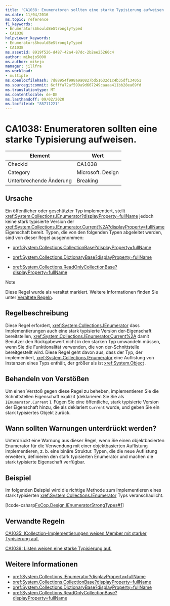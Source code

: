 ```yaml
---
title: 'CA1038: Enumeratoren sollten eine starke Typisierung aufweisen.'
ms.date: 11/04/2016
ms.topic: reference
f1_keywords:
- EnumeratorsShouldBeStronglyTyped
- CA1038
helpviewer_keywords:
- EnumeratorsShouldBeStronglyTyped
- CA1038
ms.assetid: 8919f526-d487-42a4-87dc-2b2ee25260c4
author: mikejo5000
ms.author: mikejo
manager: jillfra
ms.workload:
- multiple
ms.openlocfilehash: 7d88954f998a9a0827bd51632d1c4b35df134051
ms.sourcegitcommit: 6cfffa72af599a9d667249caaaa411bb28ea69fd
ms.translationtype: MT
ms.contentlocale: de-DE
ms.lasthandoff: 09/02/2020
ms.locfileid: "88711221"
---
```

# <a name="ca1038-enumerators-should-be-strongly-typed"></a>CA1038: Enumeratoren sollten eine starke Typisierung aufweisen.

|Element|Wert|
|-|-|
|CheckId|CA1038|
|Category|Microsoft. Design|
|Unterbrechende Änderung|Breaking|

## <a name="cause"></a>Ursache
Ein öffentlicher oder geschützter Typ implementiert, stellt <xref:System.Collections.IEnumerator?displayProperty=fullName> jedoch keine stark typisierte Version der <xref:System.Collections.IEnumerator.Current%2A?displayProperty=fullName> Eigenschaft bereit. Typen, die von den folgenden Typen abgeleitet werden, sind von dieser Regel ausgenommen:

- <xref:System.Collections.CollectionBase?displayProperty=fullName>

- <xref:System.Collections.DictionaryBase?displayProperty=fullName>

- <xref:System.Collections.ReadOnlyCollectionBase?displayProperty=fullName>

> [!NOTE]
> Diese Regel wurde als veraltet markiert. Weitere Informationen finden Sie unter [Veraltete Regeln](fxcop-rule-port-status.md#deprecated-rules).

## <a name="rule-description"></a>Regelbeschreibung
Diese Regel erfordert, <xref:System.Collections.IEnumerator> dass Implementierungen auch eine stark typisierte Version der-Eigenschaft bereitstellen, <xref:System.Collections.IEnumerator.Current%2A> damit Benutzer den Rückgabewert nicht in den starken Typ umwandeln müssen, wenn Sie die Funktionalität verwenden, die von der-Schnittstelle bereitgestellt wird. Diese Regel geht davon aus, dass der Typ, der implementiert, <xref:System.Collections.IEnumerator> eine Auflistung von Instanzen eines Typs enthält, der größer als ist <xref:System.Object> .

## <a name="how-to-fix-violations"></a>Behandeln von Verstößen
Um einen Verstoß gegen diese Regel zu beheben, implementieren Sie die Schnittstellen Eigenschaft explizit (deklarieren Sie Sie als `IEnumerator.Current` ). Fügen Sie eine öffentliche, stark typisierte Version der Eigenschaft hinzu, die als deklariert `Current` wurde, und geben Sie ein stark typisiertes Objekt zurück.

## <a name="when-to-suppress-warnings"></a>Wann sollten Warnungen unterdrückt werden?
Unterdrückt eine Warnung aus dieser Regel, wenn Sie einen objektbasierten Enumerator für die Verwendung mit einer objektbasierten Auflistung implementieren, z. b. eine binäre Struktur. Typen, die die neue Auflistung erweitern, definieren den stark typisierten Enumerator und machen die stark typisierte Eigenschaft verfügbar.

## <a name="example"></a>Beispiel
Im folgenden Beispiel wird die richtige Methode zum Implementieren eines stark typisierten <xref:System.Collections.IEnumerator> Typs veranschaulicht.

[!code-csharp[FxCop.Design.IEnumeratorStrongTypes#1](../code-quality/codesnippet/CSharp/ca1038-enumerators-should-be-strongly-typed_1.cs)]

## <a name="related-rules"></a>Verwandte Regeln
[CA1035: ICollection-Implementierungen weisen Member mit starker Typisierung auf.](../code-quality/ca1035.md)

[CA1039: Listen weisen eine starke Typisierung auf.](../code-quality/ca1039.md)

## <a name="see-also"></a>Weitere Informationen

- <xref:System.Collections.IEnumerator?displayProperty=fullName>
- <xref:System.Collections.CollectionBase?displayProperty=fullName>
- <xref:System.Collections.DictionaryBase?displayProperty=fullName>
- <xref:System.Collections.ReadOnlyCollectionBase?displayProperty=fullName>

